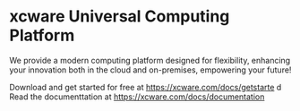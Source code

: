 # xcware Universal Computing Platform

We provide a modern computing platform designed for flexibility, enhancing your innovation both in the cloud and on-premises, empowering your future!

Download and get started for free at https://xcware.com/docs/getstarte d<br>
Read the documenttation at https://xcware.com/docs/documentation

